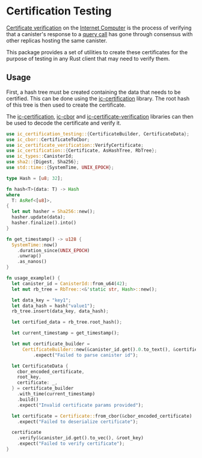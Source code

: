 # Certification Testing

[Certificate verification](https://internetcomputer.org/docs/references/ic-interface-spec#canister-signatures) on the [Internet Computer](https://dfinity.org) is the process of verifying that a canister's response to a [query call](https://internetcomputer.org/docs/references/ic-interface-spec#http-query) has gone through consensus with other replicas hosting the same canister.

This package provides a set of utilities to create these certificates for the purpose of testing in any Rust client that may need to verify them.

## Usage

First, a hash tree must be created containing the data that needs to be certified. This can be done using the [ic-certification](https://docs.rs/ic_certification/latest/ic_certification/) library. The root hash of this tree is then used to create the certificate.

The [ic-certification](https://docs.rs/ic-certification/latest/ic_certification/), [ic-cbor](https://docs.rs/ic-cbor/latest/ic_cbor/) and [ic-certificate-verification](https://docs.rs/ic-certificate-verification/latest/ic_certificate_verification/) libraries can then be used to decode the certificate and verify it.

```rust
use ic_certification_testing::{CertificateBuilder, CertificateData};
use ic_cbor::CertificateToCbor;
use ic_certificate_verification::VerifyCertificate;
use ic_certification::{Certificate, AsHashTree, RbTree};
use ic_types::CanisterId;
use sha2::{Digest, Sha256};
use std::time::{SystemTime, UNIX_EPOCH};

type Hash = [u8; 32];

fn hash<T>(data: T) -> Hash
where
  T: AsRef<[u8]>,
{
  let mut hasher = Sha256::new();
  hasher.update(data);
  hasher.finalize().into()
}

fn get_timestamp() -> u128 {
  SystemTime::now()
    .duration_since(UNIX_EPOCH)
    .unwrap()
    .as_nanos()
}

fn usage_example() {
  let canister_id = CanisterId::from_u64(42);
  let mut rb_tree = RbTree::<&'static str, Hash>::new();

  let data_key = "key1";
  let data_hash = hash("value1");
  rb_tree.insert(data_key, data_hash);

  let certified_data = rb_tree.root_hash();

  let current_timestamp = get_timestamp();

  let mut certificate_builder =
      CertificateBuilder::new(&canister_id.get().0.to_text(), &certified_data)
          .expect("Failed to parse canister id");

  let CertificateData {
    cbor_encoded_certificate,
    root_key,
    certificate: _,
  } = certificate_builder
    .with_time(current_timestamp)
    .build()
    .expect("Invalid certificate params provided");

  let certificate = Certificate::from_cbor(&cbor_encoded_certificate)
    .expect("Failed to deserialize certificate");

  certificate
    .verify(&canister_id.get().to_vec(), &root_key)
    .expect("Failed to verify certificate");
}
```
